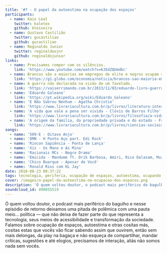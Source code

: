 ```yaml
---
title: '#7 - O papel da autoestima na ocupação dos espaços'
participants:
  - name: Kaio Leal
    twitter: kaletex
    github: kteixeira
  - name: Gustavo Castilião
    twitter: gucastiliao
    github: gucastiliao
  - name: Reginaldo Junior
    twitter: reginaldoojnr
    github: reginaldojunior
links:
  - name: Precisamos romper com os silêncios.
    link: 'https://www.youtube.com/watch?v=6JEdZQUmdbc'
  - name: Brancos são a maiorias em empregos de elite e negros ocupam vagas sem qualificação.
    link: 'https://g1.globo.com/economia/noticia/brancos-sao-maioria-em-empregos-de-elite-e-negros-ocupam-vagas-sem-qualificacao.ghtml'
  - name: A guerra não declarada na visão de um favelado.
    link: 'https://vaiserrimando.com.br/2013/11/03/eduardo-livro-guerra-nao-declarada-visao-favelado-resenha/'
  - name: 'Eduardo Galeano'
    link: 'https://pt.wikipedia.org/wiki/Eduardo_Galeano'
  - name: 'E Não Sobrou Nenhum - Agatha Christie'
    link: 'https://www.livrariacultura.com.br/p/livros/literatura-internacional/ficcao-policial/e-nao-sobrou-nenhum-15060167'
  - name: 'A vida que vale a pena ser vivida - Clóvis de Barros Filho'
    link: 'https://www.livrariacultura.com.br/p/livros/filosofia/a-vida-que-vale-a-pena-ser-vivida-22119769'
  - name: 'A origem da familia, da propriedade privada e do estado - Friedrich Engels'
    link: 'https://www.livrariacultura.com.br/p/livros/ciencias-sociais/sociologia/a-origem-da-familia-da-propriedade-privada-e-do-estado-edicao-de-bolso-42746219'
songs:
  - name: '509-E - Oitavo Anjo'
  - name: 'DMN - H Ponto Aço part. Edi Rock'
  - name: 'Rincon Sapiência - Ponta de Lança'
  - name: 'Xis - Us Mano e As Mina'
  - name: 'Racionais MCs - Negro Drama'
  - name: 'Emicida - Mandume ft. Drik Barbosa, Amiri, Rico Dalasam, Muzzike, Raphão Alaafin'
  - name: 'Chico Buarque - Apesar de Você'
  - name: 'Ronald Rios com KL Jay'
date: 2018-08-23 00:37:22
tags: tecnologia, periferia, ocupação de espaços, autoestima, ocupando espaços, representação, quebrada
cover: /images/o-papel-da-autoestima-na-ocupacao-dos-espacos.png
description: 'Ó quem voltou doutor, o podcast mais periférico do bagulho e nesse episódio de retorno deixamos uma pitada de polêmica com uma pauta meio... política — que não deixa de fazer parte do que representa a tecnologia, seus meios de acessibilidade e transformação da sociedade.'
soundcloud_id: 490035519
---
```


Ó quem voltou doutor, o podcast mais periférico do bagulho e nesse episódio de retorno deixamos uma pitada de polêmica com uma pauta meio... política — que não deixa de fazer parte do que representa a tecnologia, seus meios de acessibilidade e transformação da sociedade.
Falamos sobre ocupação de espaços, autoestima e otras cositas más, cositas estas que vocês vão ficar sabendo assim que ouvirem, então sem mais delongas, da play na bagaça e não esqueça de compartilhar, mandar críticas, sugestões e até elogios, precisamos de interação, aliás não somos nada sem vocês.
